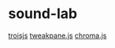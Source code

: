 # sound-lab



[troisjs](https://troisjs.github.io/guide/install.html#new-project)
[tweakpane.js](https://tweakpane.github.io/docs/)
[chroma.js](https://github.com/gka/chroma.js)